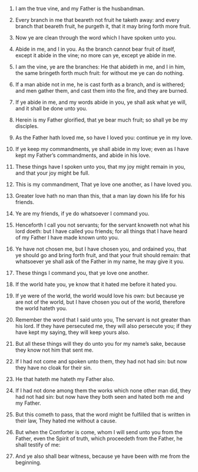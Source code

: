 1. I am the true vine, and my Father is the husbandman.

2. Every branch in me that beareth not fruit he taketh away: and
every branch that beareth fruit, he purgeth it, that it may bring
forth more fruit.

3. Now ye are clean through the word which I have spoken unto you.

4. Abide in me, and I in you. As the branch cannot bear fruit of
itself, except it abide in the vine; no more can ye, except ye abide
in me.

5. I am the vine, ye are the branches: He that abideth in me, and I
in him, the same bringeth forth much fruit: for without me ye can do
nothing.

6. If a man abide not in me, he is cast forth as a branch, and is
withered; and men gather them, and cast them into the fire, and they
are burned.

7. If ye abide in me, and my words abide in you, ye shall ask what
ye will, and it shall be done unto you.

8. Herein is my Father glorified, that ye bear much fruit; so shall
ye be my disciples.

9. As the Father hath loved me, so have I loved you: continue ye in
my love.

10. If ye keep my commandments, ye shall abide in my love; even as I
have kept my Father’s commandments, and abide in his love.

11. These things have I spoken unto you, that my joy might remain in
you, and that your joy might be full.

12. This is my commandment, That ye love one another, as I have
loved you.

13. Greater love hath no man than this, that a man lay down his life
for his friends.

14. Ye are my friends, if ye do whatsoever I command you.

15. Henceforth I call you not servants; for the servant knoweth not
what his lord doeth: but I have called you friends; for all things
that I have heard of my Father I have made known unto you.

16. Ye have not chosen me, but I have chosen you, and ordained you,
that ye should go and bring forth fruit, and that your fruit should
remain: that whatsoever ye shall ask of the Father in my name, he may
give it you.

17. These things I command you, that ye love one another.

18. If the world hate you, ye know that it hated me before it hated
you.

19. If ye were of the world, the world would love his own: but
because ye are not of the world, but I have chosen you out of the
world, therefore the world hateth you.

20. Remember the word that I said unto you, The servant is not
greater than his lord. If they have persecuted me, they will also
persecute you; if they have kept my saying, they will keep yours also.

21. But all these things will they do unto you for my name’s sake,
because they know not him that sent me.

22. If I had not come and spoken unto them, they had not had sin:
but now they have no cloak for their sin.

23. He that hateth me hateth my Father also.

24. If I had not done among them the works which none other man did,
they had not had sin: but now have they both seen and hated both me
and my Father.

25. But this cometh to pass, that the word might be fulfilled that
is written in their law, They hated me without a cause.

26. But when the Comforter is come, whom I will send unto you from
the Father, even the Spirit of truth, which proceedeth from the
Father, he shall testify of me:

27. And ye also shall bear witness,
because ye have been with me from the beginning.